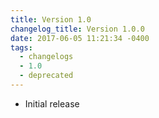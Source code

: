 ```yaml
---
title: Version 1.0
changelog_title: Version 1.0.0
date: 2017-06-05 11:21:34 -0400
tags:
  - changelogs
  - 1.0
  - deprecated
---
```


- Initial release
